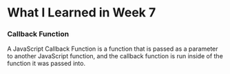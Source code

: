 # **What I Learned in Week 7**

### Callback Function

A JavaScript Callback Function is a function that is passed as a parameter to another JavaScript function, and the callback function is run inside of the function it was passed into.